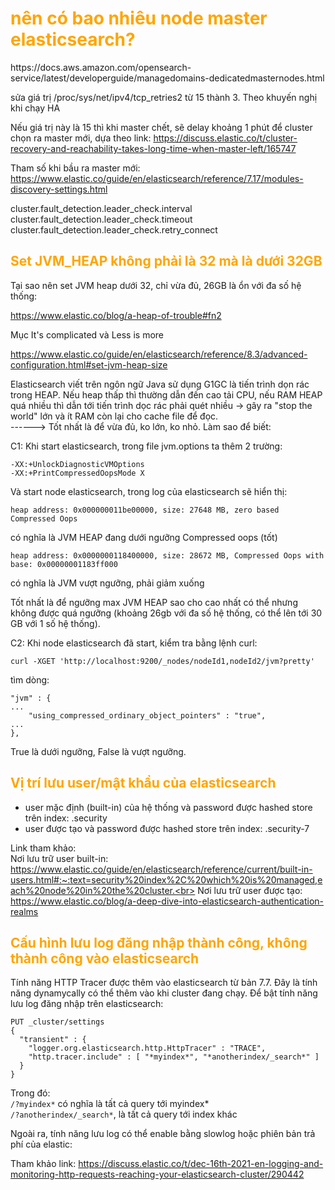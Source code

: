 <h1 style="color:orange">nên có bao nhiêu node master elasticsearch?</h1>
https://docs.aws.amazon.com/opensearch-service/latest/developerguide/managedomains-dedicatedmasternodes.html


sửa giá trị /proc/sys/net/ipv4/tcp_retries2 từ 15 thành 3. Theo khuyến nghị khi chạy HA

Nếu giá trị này là 15 thì khi master chết, sẽ delay khoảng 1 phút để cluster chọn ra master mới, dựa theo link: https://discuss.elastic.co/t/cluster-recovery-and-reachability-takes-long-time-when-master-left/165747

Tham số khi bầu ra master mới: https://www.elastic.co/guide/en/elasticsearch/reference/7.17/modules-discovery-settings.html

cluster.fault_detection.leader_check.interval<br>
cluster.fault_detection.leader_check.timeout<br>
cluster.fault_detection.leader_check.retry_connect<br>

<h2 style="color:orange">Set JVM_HEAP không phải là 32 mà là dưới 32GB</h2>
Tại sao nên set JVM heap dưới 32, chỉ vừa đủ, 26GB là ổn với đa số hệ thống:

https://www.elastic.co/blog/a-heap-of-trouble#fn2

 Mục It's complicated và Less is more

 https://www.elastic.co/guide/en/elasticsearch/reference/8.3/advanced-configuration.html#set-jvm-heap-size

 Elasticsearch viết trên ngôn ngữ Java sử dụng G1GC là tiến trình dọn rác trong HEAP. Nếu heap thấp thì thường dẫn đến cao tải CPU, nếu RAM HEAP quá nhiều thì dẫn tới tiến trình dọc rác phải quét nhiều -> gây ra "stop the world" lớn và ít RAM còn lại cho cache file để đọc.<br>
 ------> Tốt nhất là để vừa đủ, ko lớn, ko nhỏ. Làm sao để biết:

 C1: Khi start elasticsearch, trong file jvm.options ta thêm 2 trường:

    -XX:+UnlockDiagnosticVMOptions
    -XX:+PrintCompressedOopsMode X
Và start node elasticsearch, trong log của elasticsearch sẽ hiển thị:

    heap address: 0x000000011be00000, size: 27648 MB, zero based Compressed Oops
có nghĩa là JVM HEAP đang dưới ngưỡng Compressed oops (tốt)
    
    heap address: 0x0000000118400000, size: 28672 MB, Compressed Oops with base: 0x00000001183ff000
có nghĩa là JVM vượt ngưỡng, phải giảm xuống

Tốt nhất là để ngưỡng max JVM HEAP sao cho cao nhất có thể nhưng không được quá ngưỡng (khoảng 26gb với đa số hệ thống, có thể lên tới 30 GB với 1 số hệ thống).

C2: Khi node elasticsearch đã start, kiểm tra bằng lệnh curl: 

    curl -XGET 'http://localhost:9200/_nodes/nodeId1,nodeId2/jvm?pretty'
tìm dòng:

    "jvm" : {
    ...
        "using_compressed_ordinary_object_pointers" : "true",
    ...
    },
True là dưới ngưỡng, False là vượt ngưỡng.
<h2 style="color:orange">Vị trí lưu user/mật khẩu của elasticsearch</h2>

- user mặc định (built-in) của hệ thống và password được hashed store trên index: .security
- user được tạo và password được hashed store trên index: .security-7

Link tham khảo: <br>
Nơi lưu trữ user built-in: https://www.elastic.co/guide/en/elasticsearch/reference/current/built-in-users.html#:~:text=security%20index%2C%20which%20is%20managed,each%20node%20in%20the%20cluster.<br>
Nơi lưu trữ user được tạo: https://www.elastic.co/blog/a-deep-dive-into-elasticsearch-authentication-realms
<h2 style="color:orange">Cấu hình lưu log đăng nhập thành công, không thành công vào elasticsearch</h2>
Tính năng HTTP Tracer được thêm vào elasticsearch từ bản 7.7. Đây là tính năng dynamycally có thể thêm vào khi cluster đang chạy. Để bật tính năng lưu log đăng nhập trên elasticsearch:

    PUT _cluster/settings
    {
      "transient" : {
        "logger.org.elasticsearch.http.HttpTracer" : "TRACE",
        "http.tracer.include" : [ "*myindex*", "*anotherindex/_search*" ]
      }
    }
Trong đó: <br>
`/?myindex*` có nghĩa là tất cả query tới myindex*<br>
`/?anotherindex/_search*`, là tất cả query tới index khác

Ngoài ra, tính năng lưu log có thể enable bằng slowlog hoặc phiên bản trả phí của elastic:

Tham khảo link: https://discuss.elastic.co/t/dec-16th-2021-en-logging-and-monitoring-http-requests-reaching-your-elasticsearch-cluster/290442
